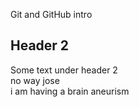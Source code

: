 
Git and GitHub intro

## Header 2
Some text under header 2
<br>no way jose<br>i am having a brain aneurism